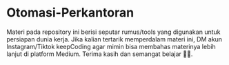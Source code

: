 # Otomasi-Perkantoran
Materi pada repository ini berisi seputar rumus/tools yang digunakan untuk persiapan dunia kerja. Jika kalian tertarik memperdalam materi ini, DM akun Instagram/Tiktok keepCoding agar mimin bisa membahas materinya lebih lanjut di platform Medium. Terima kasih dan semangat belajar 🤗💙.

